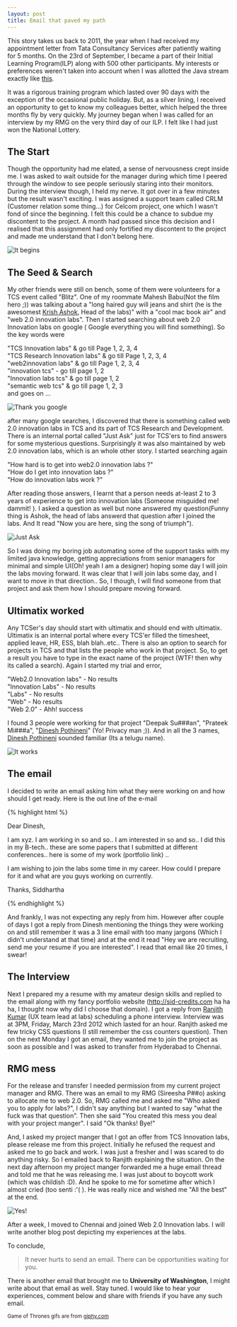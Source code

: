 ```yaml
---
layout: post
title: Email that paved my path
---
```


This story takes us back to 2011, the year when I had received my appointment letter from Tata Consultancy Services after patiently waiting for 5 months. On the 23rd of September, I became a part of their Initial Learning Program(ILP) along with 500 other participants. My interests or preferences weren't taken into account when I was allotted the Java stream exactly like <a href="https://www.youtube.com/embed/ZuU8fRrMvMo?rel=0&showinfo=0&autoplay=true" target="_blank">this</a>.

It was a rigorous training program which lasted over 90 days with the exception of the occasional public holiday. But, as a silver lining, I received an opportunity to get to know my colleagues better, which helped the three months fly by very quickly. My journey began when I was called for an interview by my RMG on the very third day of our ILP. I felt like I had just won the National Lottery.

## The Start
Though the opportunity had me elated, a sense of nervousness crept inside me. I was asked to wait outside for the manager during which time I peered through the window to see people seriously staring into their monitors. During the interview though, I held my nerve. It got over in a few minutes but the result wasn't exciting. I was assigned a support team called CRLM (Customer relation some thing...) for Celcom project, one which I wasn't fond of since the beginning. I felt this could be a chance to subdue my discontent to the project. A month had passed since this decision and I realised that this assignment had only fortified my discontent to the project and made me understand that I don't belong here.

![It begins](http://i.giphy.com/mxDZecDOOsWCA.gif)

## The Seed & Search
My other friends were still on bench, some of them were volunteers for a TCS event called "Blitz". One of my roommate Mahesh Babu(Not the film hero ;)) was talking about a "long haired guy will jeans and shirt (he is the awesomest <a href="https://twitter.com/krishashok" target="_blank">Krish Ashok</a>, Head of the labs)" with a "cool mac book air" and "web 2.0 innovation labs". Then I started searching about web 2.0 Innovation labs on google ( Google everything you will find something). So the key words were

"TCS Innovation labs" & go till Page 1, 2, 3, 4 <br>
"TCS Research Innovation labs" & go till Page 1, 2, 3, 4<br>
"web2innovation labs" & go till Page 1, 2, 3, 4<br>
"innovation tcs" - go till page 1, 2<br>
"Innovation labs tcs" & go till page 1, 2<br>
"semantic web tcs" & go till page 1, 2, 3 <br>
and goes on ...

![Thank you google](http://i.giphy.com/hC3SBLHOyIWGI.gif)

after many google searches, I discovered that there is something called web 2.0 innovation labs in TCS and its part of TCS Research and Development. There is an internal portal called "Just Ask" just for TCS'ers to find answers for some mysterious questions. Surprisingly it was also maintained by web 2.0 innovation labs, which is an whole other story. I started searching again

"How hard is to get into web2.0 innovation labs ?"<br>
"How do I get into innovation labs ?" <br>
"How do innovation labs work ?"<br>

After reading those answers, I learnt that a person needs at-least 2 to 3 years of experience to get into innovation labs (Someone misguided me! dammit! ). I asked a question as well but none answered my question(Funny thing is Ashok, the head of labs answerd that question after I joined the labs. And It read "Now you are here, sing the song of triumph").

![Just Ask](http://4.bp.blogspot.com/-kZfjf7QLb4Y/UjbhrEVgb3I/AAAAAAAAAGE/3ok5Q0NDlMo/s1600/tcs8.JPG)

So I was doing my boring job automating some of the support tasks with my limited java knowledge, getting appreciations from senior managers for minimal and simple UI(Oh! yeah I am a designer) hoping some day I will join the labs moving forward. It was clear that I will join labs some day, and I want to move in that direction.. So, I though, I will find someone from that project and ask them how I should prepare moving forward.

## Ultimatix worked
Any TCSer's day should start with ultimatix and should end with ultimatix. Ultimatix is an internal portal where every TCS'er filled the timesheet, applied leave, HR, ESS, blah blah..etc.. There is also an option to search for projects in TCS and that lists the people who work in that project. So, to get a result you have to type in the exact name of the project (WTF! then why its called a search). Again I started my trial and error,

"Web2.0 Innovation labs" - No results <br>
"Innovation Labs" - No results <br>
"Labs" - No results <br>
"Web" - No results <br>
"Web 2.0" - Ahh! success

I found 3 people were working for that project "Deepak Su###an", "Prateek Mi###a", "<a href="https://twitter.com/dineshweb" target="_blank">Dinesh Pothineni</a>" (Yo! Privacy man ;)). And in all the 3 names, <a href="https://twitter.com/dineshweb" target="_blank">Dinesh Pothineni</a> sounded familiar (Its a telugu name).

![It works](http://i.giphy.com/5BgqPLsvG8dMI.gif)


## The email
I decided to write an email asking him what they were working on and how should I get ready. Here is the out line of the e-mail

{% highlight html %}

Dear Dinesh,

I am xyz. I am working in so and so.. I am interested in so and so..
I did this in my B-tech.. these are some papers that I submitted at
different conferences.. here is some of my work (portfolio link) ..

I am wishing to join the labs some time in my career.
How could I prepare for it and what are you guys working on currently.

Thanks,
Siddhartha

{% endhighlight %}

And frankly, I was not expecting any reply from him. However after couple of days I got a reply from Dinesh mentioning the things they were working on and still remember it was a 3 line email with too many jargons (Which I didn't understand at that time) and at the end it read "Hey we are recruiting, send me your resume if you are interested". I read that email like 20 times, I swear! 

## The Interview
Next I prepared my a resume with my amateur design skills and replied to the email along with my fancy portfolio website (http://sid-credits.com ha ha ha, I thought now why did I choose that domain). I got a reply from <a href="https://twitter.com/mysticpixels" target="_blank"> Ranjith Kumar</a> (UX team lead at labs) scheduling a phone interview. Interview was at 3PM, Friday, March 23rd 2012 which lasted for an hour. Ranjith asked me few tricky CSS questions (I still remember the css counters question). Then on the next Monday I got an email, they wanted me to join the project as soon as possible and I was asked to transfer from Hyderabad to Chennai.


## RMG mess
For the release and transfer I needed permission from my current project manager and RMG. There was an email to my RMG (Sireesha P##o) asking to allocate me to web 2.0. So, RMG called me and asked me "Who asked you to apply for labs?", I didn't say anything but I wanted to say "what the fuck was that question". Then she said "You created this mess you deal with your project manger". I said "Ok thanks! Bye!"

And, I asked my project manger that I got an offer from TCS Innovation labs, please release me from this project. Initially he refused the request and asked me to go back and work. I was just a fresher and I was scared to do anything risky. So I emailed back to Ranjith explaining the situation. On the next day afternoon my project manger forwarded me a huge email thread and told me that he was releasing me. I was just about to boycott work (which was childish :D). And he spoke to me for sometime after which I almost cried (too senti :'( ). He was really nice and wished me "All the best" at the end.

![Yes!](http://i.giphy.com/8g4D5X4G4IVwY.gif)


After a week, I moved to Chennai and joined Web 2.0 Innovation labs. I will write another blog post depicting my experiences at the labs.

To conclude,

> It never hurts to send an email. There can be opportunities  waiting for you.

There is another email that brought me to **University of Washington**, I might write about that email as well. Stay tuned. I would like to hear your experiences, comment below and share with friends if you have any such email.


<small>
Game of Thrones gifs are from <a href="http://giphy.com/" target="_blank">giphy.com</a>
</small>

